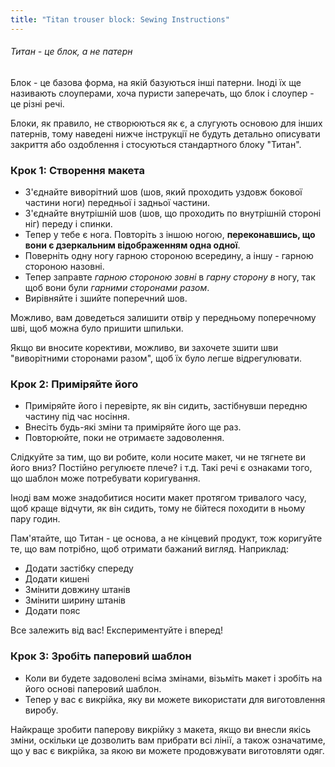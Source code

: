```yaml
---
title: "Titan trouser block: Sewing Instructions"
---
```


<Note>

###### Титан - це блок, а не патерн

Блок - це базова форма, на якій базуються інші патерни.
Іноді їх ще називають слоуперами, хоча пуристи заперечать, що блок і слоупер - це різні речі.

Блоки, як правило, не створюються як є, а слугують основою для інших патернів, тому наведені нижче інструкції не будуть детально описувати закриття або оздоблення і стосуються стандартного блоку "Титан".

</Note>

### Крок 1: Створення макета

- З'єднайте виворітний шов (шов, який проходить уздовж бокової частини ноги) передньої і задньої частини.
- З'єднайте внутрішній шов (шов, що проходить по внутрішній стороні ніг) переду і спинки.
- Тепер у тебе є нога. Повторіть з іншою ногою, **переконавшись, що вони є дзеркальним відображенням одна одної**.
- Поверніть одну ногу гарною стороною всередину, а іншу - гарною стороною назовні.
- Тепер заправте _гарною стороною зовні_ в _гарну сторону в_ ногу, так щоб вони були _гарними сторонами разом_.
- Вирівняйте і зшийте поперечний шов.

<Note>

Можливо, вам доведеться залишити отвір у передньому поперечному шві, щоб можна було пришити шпильки.

</Note>

<Tip>

Якщо ви вносите корективи, можливо, ви захочете зшити шви "виворітними сторонами разом", щоб їх було легше відрегулювати.

</Tip>

### Крок 2: Приміряйте його

- Приміряйте його і перевірте, як він сидить, застібнувши передню частину під час носіння.
- Внесіть будь-які зміни та приміряйте його ще раз.
- Повторюйте, поки не отримаєте задоволення.

<Tip>

Слідкуйте за тим, що ви робите, коли носите макет, чи не тягнете ви його вниз? Постійно регулюєте плече? і т.д. Такі речі є ознаками того, що шаблон може потребувати коригування.

Іноді вам може знадобитися носити макет протягом тривалого часу, щоб краще відчути, як він сидить, тому не бійтеся походити в ньому пару годин.

</Tip>

<Note>

Пам'ятайте, що Титан - це основа, а не кінцевий продукт, тож коригуйте те, що вам потрібно, щоб отримати бажаний вигляд.
Наприклад:

- Додати застібку спереду
- Додати кишені
- Змінити довжину штанів
- Змінити ширину штанів
- Додати пояс

Все залежить від вас! Експериментуйте і вперед!

</Note>

### Крок 3: Зробіть паперовий шаблон

- Коли ви будете задоволені всіма змінами, візьміть макет і зробіть на його основі паперовий шаблон.
- Тепер у вас є викрійка, яку ви можете використати для виготовлення виробу.

<Note>

Найкраще зробити паперову викрійку з макета, якщо ви внесли якісь зміни, оскільки це дозволить вам прибрати всі лінії, а також означатиме, що у вас є викрійка, за якою ви можете продовжувати виготовляти одяг.

</Note>
